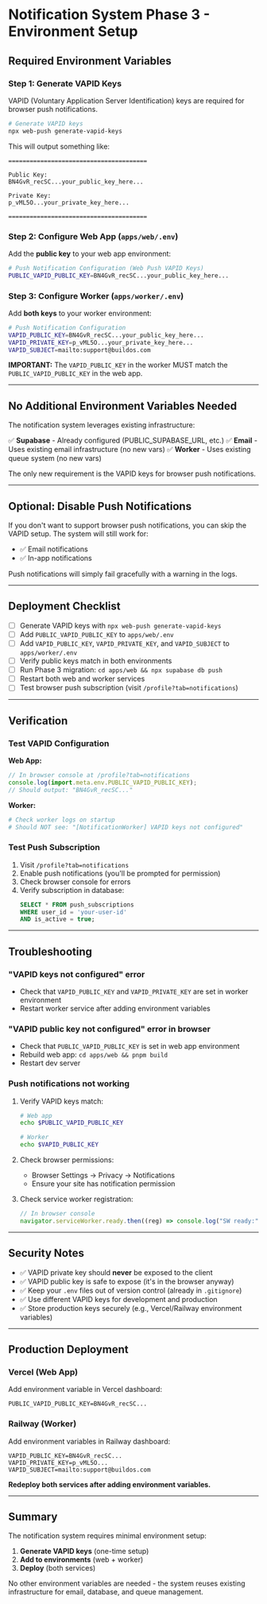 # Notification System Phase 3 - Environment Setup

## Required Environment Variables

### Step 1: Generate VAPID Keys

VAPID (Voluntary Application Server Identification) keys are required for browser push notifications.

```bash
# Generate VAPID keys
npx web-push generate-vapid-keys
```

This will output something like:

```
=======================================

Public Key:
BN4GvR_recSC...your_public_key_here...

Private Key:
p_vML5O...your_private_key_here...

=======================================
```

### Step 2: Configure Web App (`apps/web/.env`)

Add the **public key** to your web app environment:

```bash
# Push Notification Configuration (Web Push VAPID Keys)
PUBLIC_VAPID_PUBLIC_KEY=BN4GvR_recSC...your_public_key_here...
```

### Step 3: Configure Worker (`apps/worker/.env`)

Add **both keys** to your worker environment:

```bash
# Push Notification Configuration
VAPID_PUBLIC_KEY=BN4GvR_recSC...your_public_key_here...
VAPID_PRIVATE_KEY=p_vML5O...your_private_key_here...
VAPID_SUBJECT=mailto:support@buildos.com
```

**IMPORTANT:** The `VAPID_PUBLIC_KEY` in the worker MUST match the `PUBLIC_VAPID_PUBLIC_KEY` in the web app.

---

## No Additional Environment Variables Needed

The notification system leverages existing infrastructure:

✅ **Supabase** - Already configured (PUBLIC_SUPABASE_URL, etc.)
✅ **Email** - Uses existing email infrastructure (no new vars)
✅ **Worker** - Uses existing queue system (no new vars)

The only new requirement is the VAPID keys for browser push notifications.

---

## Optional: Disable Push Notifications

If you don't want to support browser push notifications, you can skip the VAPID setup. The system will still work for:

- ✅ Email notifications
- ✅ In-app notifications

Push notifications will simply fail gracefully with a warning in the logs.

---

## Deployment Checklist

- [ ] Generate VAPID keys with `npx web-push generate-vapid-keys`
- [ ] Add `PUBLIC_VAPID_PUBLIC_KEY` to `apps/web/.env`
- [ ] Add `VAPID_PUBLIC_KEY`, `VAPID_PRIVATE_KEY`, and `VAPID_SUBJECT` to `apps/worker/.env`
- [ ] Verify public keys match in both environments
- [ ] Run Phase 3 migration: `cd apps/web && npx supabase db push`
- [ ] Restart both web and worker services
- [ ] Test browser push subscription (visit `/profile?tab=notifications`)

---

## Verification

### Test VAPID Configuration

**Web App:**

```javascript
// In browser console at /profile?tab=notifications
console.log(import.meta.env.PUBLIC_VAPID_PUBLIC_KEY);
// Should output: "BN4GvR_recSC..."
```

**Worker:**

```bash
# Check worker logs on startup
# Should NOT see: "[NotificationWorker] VAPID keys not configured"
```

### Test Push Subscription

1. Visit `/profile?tab=notifications`
2. Enable push notifications (you'll be prompted for permission)
3. Check browser console for errors
4. Verify subscription in database:
   ```sql
   SELECT * FROM push_subscriptions
   WHERE user_id = 'your-user-id'
   AND is_active = true;
   ```

---

## Troubleshooting

### "VAPID keys not configured" error

- Check that `VAPID_PUBLIC_KEY` and `VAPID_PRIVATE_KEY` are set in worker environment
- Restart worker service after adding environment variables

### "VAPID public key not configured" error in browser

- Check that `PUBLIC_VAPID_PUBLIC_KEY` is set in web app environment
- Rebuild web app: `cd apps/web && pnpm build`
- Restart dev server

### Push notifications not working

1. Verify VAPID keys match:

   ```bash
   # Web app
   echo $PUBLIC_VAPID_PUBLIC_KEY

   # Worker
   echo $VAPID_PUBLIC_KEY
   ```

2. Check browser permissions:
   - Browser Settings → Privacy → Notifications
   - Ensure your site has notification permission

3. Check service worker registration:
   ```javascript
   // In browser console
   navigator.serviceWorker.ready.then((reg) => console.log("SW ready:", reg));
   ```

---

## Security Notes

- ✅ VAPID private key should **never** be exposed to the client
- ✅ VAPID public key is safe to expose (it's in the browser anyway)
- ✅ Keep your `.env` files out of version control (already in `.gitignore`)
- ✅ Use different VAPID keys for development and production
- ✅ Store production keys securely (e.g., Vercel/Railway environment variables)

---

## Production Deployment

### Vercel (Web App)

Add environment variable in Vercel dashboard:

```
PUBLIC_VAPID_PUBLIC_KEY=BN4GvR_recSC...
```

### Railway (Worker)

Add environment variables in Railway dashboard:

```
VAPID_PUBLIC_KEY=BN4GvR_recSC...
VAPID_PRIVATE_KEY=p_vML5O...
VAPID_SUBJECT=mailto:support@buildos.com
```

**Redeploy both services after adding environment variables.**

---

## Summary

The notification system requires minimal environment setup:

1. **Generate VAPID keys** (one-time setup)
2. **Add to environments** (web + worker)
3. **Deploy** (both services)

No other environment variables are needed - the system reuses existing infrastructure for email, database, and queue management.
